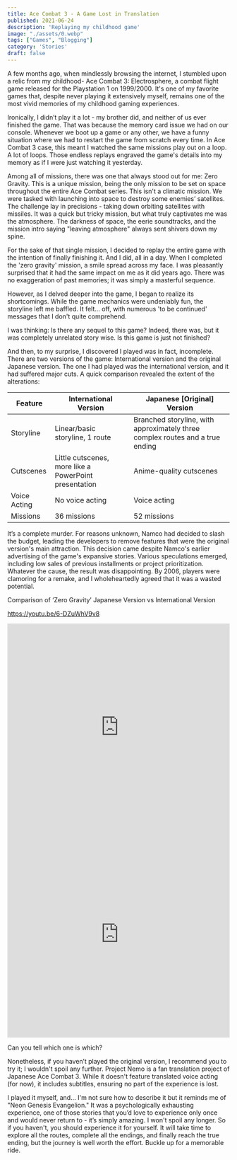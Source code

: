 ```yaml
---
title: Ace Combat 3 - A Game Lost in Translation
published: 2021-06-24
description: 'Replaying my childhood game'
image: "./assets/0.webp"
tags: ["Games", "Blogging"]
category: 'Stories'
draft: false 
---
```


A few months ago, when mindlessly browsing the internet, I stumbled upon a relic from my childhood- Ace Combat 3: Electrosphere, a combat flight game released for the Playstation 1 on 1999/2000. It's one of my favorite games that, despite never playing it extensively myself, remains one of the most vivid memories of my childhood gaming experiences.

Ironically, I didn’t play it a lot - my brother did, and neither of us ever finished the game. That was because the memory card issue we had on our console. Whenever we boot up a game or any other, we have a funny situation where we had to restart the game from scratch every time. In Ace Combat 3 case, this meant I watched the same missions play out on a loop. A lot of loops. Those endless replays engraved the game's details into my memory as if I were just watching it yesterday.

Among all of missions, there was one that always stood out for me: Zero Gravity. This is a unique mission, being the only mission to be set on space throughout the entire Ace Combat series. This isn't a climatic mission. We were tasked with launching into space to destroy some enemies’ satellites. The challenge lay in precisions - taking down orbiting satellites with missiles. It was a quick but tricky mission, but what truly captivates me was the atmosphere. The darkness of space, the eerie soundtracks, and the mission intro saying "leaving atmosphere" always sent shivers down my spine.

For the sake of that single mission, I decided to replay the entire game with the intention of finally finishing it. And I did, all in a day. When I completed the 'zero gravity' mission, a smile spread across my face. I was pleasantly surprised that it had the same impact on me as it did years ago. There was no exaggeration of past memories; it was simply a masterful sequence.

However, as I delved deeper into the game, I began to realize its shortcomings. While the game mechanics were undeniably fun, the storyline left me baffled. It felt... off, with numerous 'to be continued' messages that I don't quite comprehend. 

I was thinking: Is there any sequel to this game? Indeed, there was, but it was completely unrelated story wise. Is this game is just not finished?

And then, to my surprise, I discovered I played was in fact, incomplete. There are two versions of the game: International version and the original Japanese version. The one I had played was the international version, and it had suffered major cuts. A quick comparison revealed the extent of the alterations:

| Feature | International Version | Japanese [Original] Version |
|---------|----------------------|----------------------------|
| Storyline | Linear/basic storyline, 1 route | Branched storyline, with approximately three complex routes and a true ending |
| Cutscenes | Little cutscenes, more like a PowerPoint presentation | Anime-quality cutscenes |
| Voice Acting | No voice acting | Voice acting |
| Missions | 36 missions | 52 missions |

It’s a complete murder. For reasons unknown, Namco had decided to slash the budget, leading the developers to remove features that were the original version's main attraction. This decision came despite Namco's earlier advertising of the game's expansive stories. Various speculations emerged, including low sales of previous installments or project prioritization. Whatever the cause, the result was disappointing. By 2006, players were clamoring for a remake, and I wholeheartedly agreed that it was a wasted potential.

Comparison of ‘Zero Gravity’ Japanese Version vs International Version

https://youtu.be/6-DZuWhV9v8

<iframe width="100%" height="468" src="https://www.youtube.com/embed/6-DZuWhV9v8?si=LYgrsdA7brsPTMJr" title="YouTube video player" frameborder="0" allowfullscreen></iframe>

<iframe width="100%" height="468" src="https://www.youtube.com/embed/KK7G6dKqVUg?si=ylBF3ozyezprPc6B" title="YouTube video player" frameborder="0" allowfullscreen></iframe>

Can you tell which one is which?

Nonetheless, if you haven’t played the original version, I recommend you to try it; I wouldn't spoil any further. Project Nemo is a fan translation project of Japanese Ace Combat 3. While it doesn't feature translated voice acting (for now), it includes subtitles, ensuring no part of the experience is lost.

I played it myself, and... I'm not sure how to describe it but it reminds me of "Neon Genesis Evangelion." It was a psychologically exhausting experience, one of those stories that you’d love to experience only once and would never return to - it’s simply amazing. I won't spoil any longer. So if you haven't, you should experience it for yourself. It will take time to explore all the routes, complete all the endings, and finally reach the true ending, but the journey is well worth the effort. Buckle up for a memorable ride.

